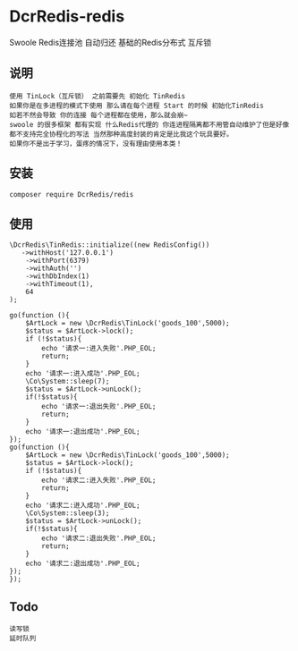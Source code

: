 # DcrRedis-redis
Swoole Redis连接池 自动归还 基础的Redis分布式 互斥锁

## 说明
    使用 TinLock（互斥锁） 之前需要先 初始化 TinRedis
    如果你是在多进程的模式下使用 那么请在每个进程 Start 的时候 初始化TinRedis
    如若不然会导致 你的连接 每个进程都在使用，那么就会崩~
    swoole 的很多框架 都有实现 什么Redis代理的 你连进程隔离都不用管自动维护了但是好像都不支持完全协程化的写法 当然那种高度封装的肯定是比我这个玩具要好。
    如果你不是出于学习，蛋疼的情况下，没有理由使用本类！
    
## 安装
`composer require DcrRedis/redis`

## 使用




    \DcrRedis\TinRedis::initialize((new RedisConfig())
       ->withHost('127.0.0.1')
        ->withPort(6379)
        ->withAuth('')
        ->withDbIndex(1)
        ->withTimeout(1),
        64
    );
    
    go(function (){
        $ArtLock = new \DcrRedis\TinLock('goods_100',5000);
        $status = $ArtLock->lock();
        if (!$status){
            echo '请求一:进入失败'.PHP_EOL;
            return;
        }
        echo '请求一:进入成功'.PHP_EOL;
        \Co\System::sleep(7);
        $status = $ArtLock->unLock();
        if(!$status){
            echo '请求一:退出失败'.PHP_EOL;
            return;
        }
        echo '请求一:退出成功'.PHP_EOL;
    });
    go(function (){
        $ArtLock = new \DcrRedis\TinLock('goods_100',5000);
        $status = $ArtLock->lock();
        if (!$status){
            echo '请求二:进入失败'.PHP_EOL;
            return;
        }
        echo '请求二:进入成功'.PHP_EOL;
        \Co\System::sleep(3);
        $status = $ArtLock->unLock();
        if(!$status){
            echo '请求二:退出失败'.PHP_EOL;
            return;
        }
        echo '请求二:退出成功'.PHP_EOL;
    });
    });
## Todo
    读写锁
    延时队列
    
